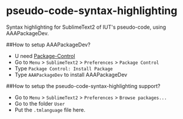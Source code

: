 pseudo-code-syntax-highlighting
===============================

Syntax highlighting for SublimeText2 of IUT's pseudo-code, using AAAPackageDev.

##How to setup AAAPackageDev?
* U need [Package-Control](https://sublime.wbond.net/installation#st2)
* Go to `Menu` > `SublimeText2` > `Preferences` > `Package Control`
* Type `Package Control: Install Package`
* Type `AAAPackageDev` to install AAAPackageDev

##How to setup the pseudo-code-syntax-highlighting support?
* Go to `Menu` > `SublimeText2` > `Preferences` > `Browse packages...`
* Go to the folder `User`
* Put the `.tmlanguage` file here.
